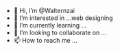 - 👋 Hi, I’m @Walternzai
- 👀 I’m interested in ...web designing
- 🌱 I’m currently learning ...
- 💞️ I’m looking to collaborate on ...
- 📫 How to reach me ...

<!---
Walternzai/Walternzai is a ✨ special ✨ repository because its `README.md` (this file) appears on your GitHub profile.
You can click the Preview link to take a look at your changes.
--->
